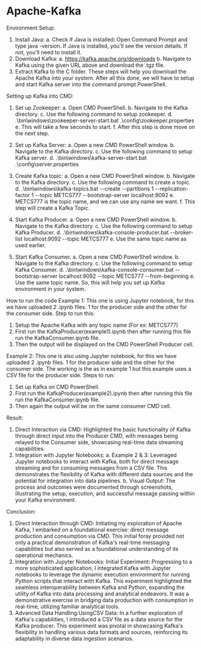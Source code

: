 # Apache-Kafka

Environment Setup:
1.	Install Java:
a.	Check if Java is installed: Open Command Prompt and type java -version. If Java is installed, you'll see the version details. If not, you'll need to install it.
2.	Download Kafka:
a.	https://kafka.apache.org/downloads
b.	Navigate to Kafka using the given URL above and download the .tgz file.
3.	Extract Kafka to the C folder. 
 These steps will help you download the Apache Kafka into your system.
After all this done, we will have to setup and start Kafka server into the command prompt PowerShell.

Setting up Kafka into CMD:
1.	Set up Zookeeper:
a.	Open CMD PowerShell.
b.	Navigate to the Kafka directory.
c.	Use the following command to setup zookeeper.
d.	.\bin\windows\zookeeper-server-start.bat .\config\zookeeper.properties
e.	This will take a few seconds to start.
f.	After this step is done move on the next step.

2.	Set up Kafka Server:
a.	Open a new CMD PowerShell window.
b.	Navigate to the Kafka directory.
c.	Use the following command to setup Kafka server.
d.	.\bin\windows\kafka-server-start.bat .\config\server.properties
3.	Create Kafka topic:
a.	Open a new CMD PowerShell window.
b.	Navigate to the Kafka directory.
c.	Use the following command to create a topic.
d.	.\bin\windows\kafka-topics.bat --create --partitions 1 --replication-factor 1 --topic METCS777 --bootstrap-server localhost:9092
e.	METCS777 is the topic name, and we can use any name we want. 
f.	This step will create a Kafka Topic.
4.	Start Kafka Producer.
a.	Open a new CMD PowerShell window.
b.	Navigate to the Kafka directory.
c.	Use the following command to setup Kafka Producer.
d.	.\bin\windows\kafka-console-producer.bat --broker-list localhost:9092 --topic METCS777
e.	Use the same topic name as used earlier.
5.	Start Kafka Consumer.
a.	Open a new CMD PowerShell window.
b.	Navigate to the Kafka directory.
c.	Use the following command to setup Kafka Consumer.
d.	.\bin\windows\kafka-console-consumer.bat --bootstrap-server localhost:9092 --topic METCS777 --from-beginning
e.	Use the same topic name.
So, this will help you set up Kafka environment in your system.


How to run the code
Example 1:
This one is using Jupyter notebook, for this we have uploaded 2 .ipynb files. 1 for the producer side and the other for the consumer side.
Step to run this:
1. Setup the Apache Kafka with any topic name (For ex: METCS777)
2. First run the KafkaProducer(example1).ipynb then after running this file run the KafkaConsumer.ipynb file.
3. Then the output will be displayed on the CMD PowerShell Producer cell. 

Example 2:
This one is also using Jupyter notebook, for this we have uploaded 2 .ipynb files. 1 for the producer side and the other for the consumer side.
The working is the as in example 1 but this example uses a CSV file for the producer side.
Steps to run:
1.	Set up Kafka on CMD PowerShell.
2.	First run the KafkaProducer(example2).ipynb then after running this file run the KafkaConsumer.ipynb file.
3.	Then again the output will be on the same consumer CMD cell.


Result:
1. Direct Interaction via CMD: Highlighted the basic functionality of Kafka through direct input into the Producer CMD, with messages being relayed to the Consumer side, showcasing real-time data streaming capabilities.
2. Integration with Jupyter Notebooks:
a.	Example 2 & 3: Leveraged Jupyter notebooks to interact with Kafka, both for direct message streaming and for consuming messages from a CSV file. This demonstrates the flexibility of Kafka with different data sources and the potential for integration into data pipelines.
b. Visual Output: The process and outcomes were documented through screenshots, illustrating the setup, execution, and successful message passing within your Kafka environment.

Conclusion:
1.	Direct Interaction through CMD: Initiating my exploration of Apache Kafka, I embarked on a foundational exercise: direct message production and consumption via CMD. This initial foray provided not only a practical demonstration of Kafka's real-time messaging capabilities but also served as a foundational understanding of its operational mechanics.
2.	Integration with Jupyter Notebooks: Initial Experiment:	Progressing to a more sophisticated application, I integrated Kafka with Jupyter notebooks to leverage the dynamic execution environment for running Python scripts that interact with Kafka. This experiment highlighted the seamless interoperability between Kafka and Python, expanding the utility of Kafka into data processing and analytical endeavors. It was a demonstrative exercise in bridging data production with consumption in real-time, utilizing familiar analytical tools. 
3.	Advanced Data Handling:UsingCSV Data: In a further exploration of Kafka's capabilities, I introduced a CSV file as a data source for the Kafka producer. This experiment was pivotal in showcasing Kafka's flexibility in handling various data formats and sources, reinforcing its adaptability in diverse data ingestion scenarios. 



